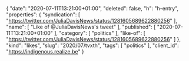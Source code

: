 {
  "date": "2020-07-11T13:21:00+01:00",
  "deleted": false,
  "h": "h-entry",
  "properties": {
    "syndication": [
      "https://twitter.com/JuliaDavisNews/status/1281605689622880256"
    ],
    "name": [
      "Like of @JuliaDavisNews's tweet"
    ],
    "published": [
      "2020-07-11T13:21:00+01:00"
    ],
    "category": [
      "politics"
    ],
    "like-of": [
      "https://twitter.com/JuliaDavisNews/status/1281605689622880256"
    ]
  },
  "kind": "likes",
  "slug": "2020/07/tvxth",
  "tags": [
    "politics"
  ],
  "client_id": "https://indigenous.realize.be"
}
